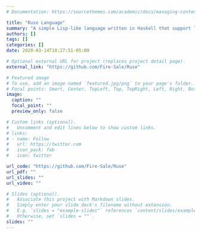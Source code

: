 ```yaml
---
# Documentation: https://sourcethemes.com/academic/docs/managing-content/

title: "Ruse Language"
summary: "A simple Lisp-like language written in Haskell that support lambda calculus with useful extensions. Type supported: bool, int, char, string, list, function. Operations supported: Common boolean/arithmatic operations that support arguments with arbitrary length, branching (if-then-else, condition), list operations (init, concat, head\tail etc.), function operations (declaration, application). Value binding and recursive functions are also supported. "
authors: []
tags: []
categories: []
date: 2020-03-14T18:27:51-05:00

# Optional external URL for project (replaces project detail page).
external_link: "https://github.com/Fire-Sale/Ruse"

# Featured image
# To use, add an image named `featured.jpg/png` to your page's folder.
# Focal points: Smart, Center, TopLeft, Top, TopRight, Left, Right, BottomLeft, Bottom, BottomRight.
image:
  caption: ""
  focal_point: ""
  preview_only: false

# Custom links (optional).
#   Uncomment and edit lines below to show custom links.
# links:
# - name: Follow
#   url: https://twitter.com
#   icon_pack: fab
#   icon: twitter

url_code: "https://github.com/Fire-Sale/Ruse"
url_pdf: ""
url_slides: ""
url_video: ""

# Slides (optional).
#   Associate this project with Markdown slides.
#   Simply enter your slide deck's filename without extension.
#   E.g. `slides = "example-slides"` references `content/slides/example-slides.md`.
#   Otherwise, set `slides = ""`.
slides: ""
---
```

